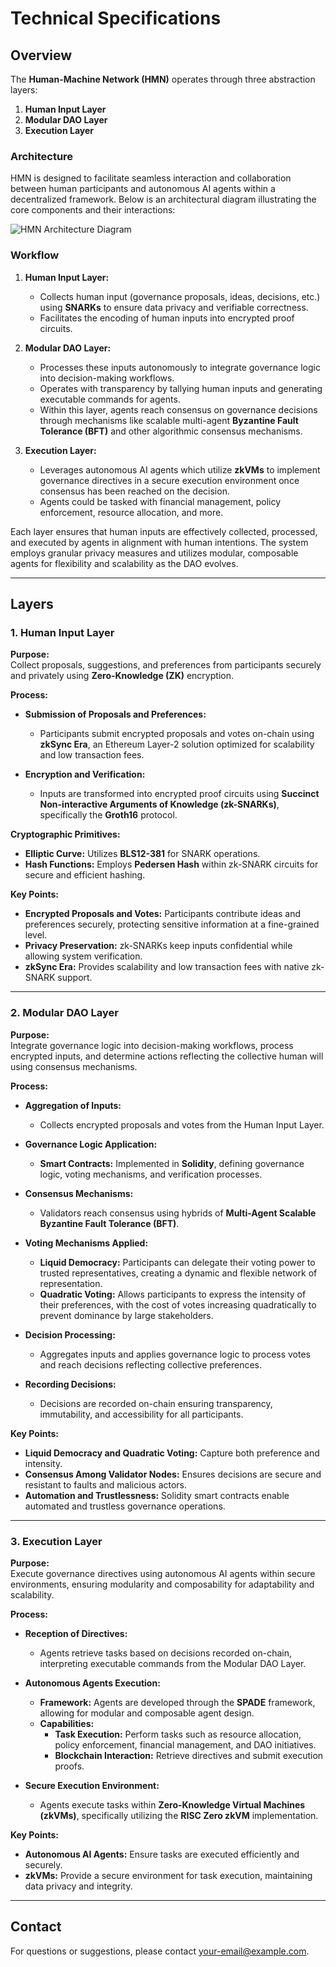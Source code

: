 # Technical Specifications

## Overview

The **Human-Machine Network (HMN)** operates through three abstraction layers:

1. **Human Input Layer**
2. **Modular DAO Layer**
3. **Execution Layer**

### Architecture

HMN is designed to facilitate seamless interaction and collaboration between human participants and autonomous AI agents within a decentralized framework. Below is an architectural diagram illustrating the core components and their interactions:

![HMN Architecture Diagram](docs/architecture_diagram.png)

### Workflow

1. **Human Input Layer:** 
   - Collects human input (governance proposals, ideas, decisions, etc.) using **SNARKs** to ensure data privacy and verifiable correctness.
   - Facilitates the encoding of human inputs into encrypted proof circuits.

2. **Modular DAO Layer:** 
   - Processes these inputs autonomously to integrate governance logic into decision-making workflows.
   - Operates with transparency by tallying human inputs and generating executable commands for agents.
   - Within this layer, agents reach consensus on governance decisions through mechanisms like scalable multi-agent **Byzantine Fault Tolerance (BFT)** and other algorithmic consensus mechanisms.

3. **Execution Layer:** 
   - Leverages autonomous AI agents which utilize **zkVMs** to implement governance directives in a secure execution environment once consensus has been reached on the decision.
   - Agents could be tasked with financial management, policy enforcement, resource allocation, and more.

Each layer ensures that human inputs are effectively collected, processed, and executed by agents in alignment with human intentions. The system employs granular privacy measures and utilizes modular, composable agents for flexibility and scalability as the DAO evolves.

---

## Layers

### 1. Human Input Layer

**Purpose:**  
Collect proposals, suggestions, and preferences from participants securely and privately using **Zero-Knowledge (ZK)** encryption.

**Process:**

- **Submission of Proposals and Preferences:**
  - Participants submit encrypted proposals and votes on-chain using **zkSync Era**, an Ethereum Layer-2 solution optimized for scalability and low transaction fees.

- **Encryption and Verification:**
  - Inputs are transformed into encrypted proof circuits using **Succinct Non-interactive Arguments of Knowledge (zk-SNARKs)**, specifically the **Groth16** protocol.

**Cryptographic Primitives:**

- **Elliptic Curve:** Utilizes **BLS12-381** for SNARK operations.
- **Hash Functions:** Employs **Pedersen Hash** within zk-SNARK circuits for secure and efficient hashing.

**Key Points:**

- **Encrypted Proposals and Votes:** Participants contribute ideas and preferences securely, protecting sensitive information at a fine-grained level.
- **Privacy Preservation:** zk-SNARKs keep inputs confidential while allowing system verification.
- **zkSync Era:** Provides scalability and low transaction fees with native zk-SNARK support.

---

### 2. Modular DAO Layer

**Purpose:**  
Integrate governance logic into decision-making workflows, process encrypted inputs, and determine actions reflecting the collective human will using consensus mechanisms.

**Process:**

- **Aggregation of Inputs:**
  - Collects encrypted proposals and votes from the Human Input Layer.

- **Governance Logic Application:**
  - **Smart Contracts:** Implemented in **Solidity**, defining governance logic, voting mechanisms, and verification processes.

- **Consensus Mechanisms:**
  - Validators reach consensus using hybrids of **Multi-Agent Scalable Byzantine Fault Tolerance (BFT)**.

- **Voting Mechanisms Applied:**
  - **Liquid Democracy:** Participants can delegate their voting power to trusted representatives, creating a dynamic and flexible network of representation.
  - **Quadratic Voting:** Allows participants to express the intensity of their preferences, with the cost of votes increasing quadratically to prevent dominance by large stakeholders.

- **Decision Processing:**
  - Aggregates inputs and applies governance logic to process votes and reach decisions reflecting collective preferences.

- **Recording Decisions:**
  - Decisions are recorded on-chain ensuring transparency, immutability, and accessibility for all participants.

**Key Points:**

- **Liquid Democracy and Quadratic Voting:** Capture both preference and intensity.
- **Consensus Among Validator Nodes:** Ensures decisions are secure and resistant to faults and malicious actors.
- **Automation and Trustlessness:** Solidity smart contracts enable automated and trustless governance operations.

---

### 3. Execution Layer

**Purpose:**  
Execute governance directives using autonomous AI agents within secure environments, ensuring modularity and composability for adaptability and scalability.

**Process:**

- **Reception of Directives:**
  - Agents retrieve tasks based on decisions recorded on-chain, interpreting executable commands from the Modular DAO Layer.

- **Autonomous Agents Execution:**
  - **Framework:** Agents are developed through the **SPADE** framework, allowing for modular and composable agent design.
  - **Capabilities:**
    - **Task Execution:** Perform tasks such as resource allocation, policy enforcement, financial management, and DAO initiatives.
    - **Blockchain Interaction:** Retrieve directives and submit execution proofs.

- **Secure Execution Environment:**
  - Agents execute tasks within **Zero-Knowledge Virtual Machines (zkVMs)**, specifically utilizing the **RISC Zero zkVM** implementation.

**Key Points:**

- **Autonomous AI Agents:** Ensure tasks are executed efficiently and securely.
- **zkVMs:** Provide a secure environment for task execution, maintaining data privacy and integrity.

---

## Contact

For questions or suggestions, please contact [your-email@example.com](mailto:your-email@example.com).
